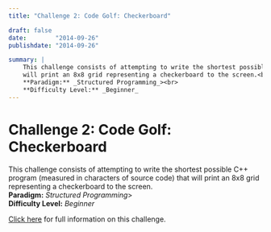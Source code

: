 ```yaml
---
title: "Challenge 2: Code Golf: Checkerboard"

draft: false
date:        "2014-09-26"
publishdate: "2014-09-26"

summary: |
    This challenge consists of attempting to write the shortest possible C++ program (measured in characters of source code) that 
    will print an 8x8 grid representing a checkerboard to the screen.<br>
    **Paradigm:** _Structured Programming_><br>
    **Difficulty Level:** _Beginner_
---
```


# Challenge 2: Code Golf: Checkerboard

This challenge consists of attempting to write the shortest possible C++ program (measured in characters of source code) that will print an 8x8 grid representing a checkerboard to the screen.<br>
**Paradigm:** _Structured Programming_><br>
**Difficulty Level:** _Beginner_

[Click here](https://wiki.cs.astate.edu/index.php/Code_Friday/Challenge_2:_Code_Golf:_Checkerboard) for full information on this challenge.
